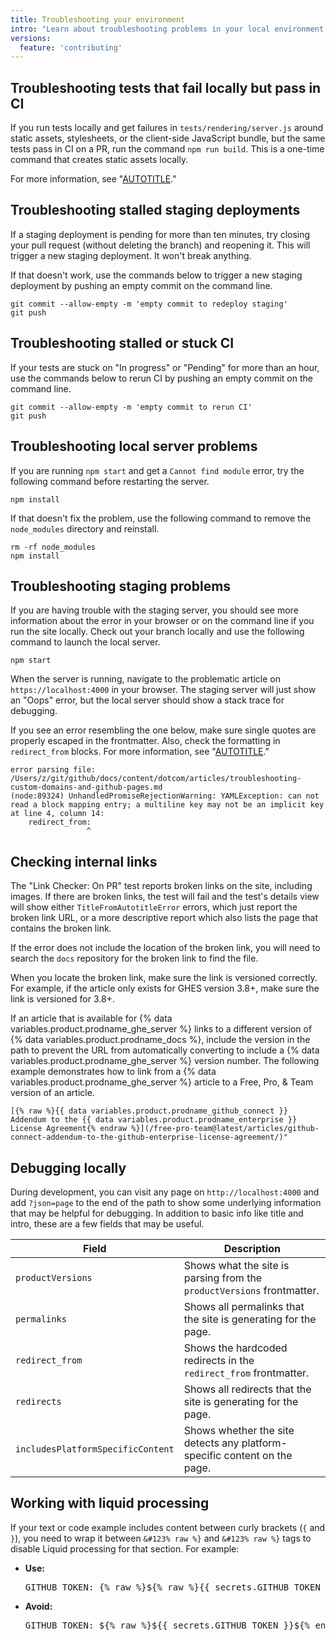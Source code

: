 ```yaml
---
title: Troubleshooting your environment
intro: "Learn about troubleshooting problems in your local environment and the {% data variables.product.prodname_docs %} staging platform."
versions:
  feature: 'contributing'
---
```


## Troubleshooting tests that fail locally but pass in CI

If you run tests locally and get failures in `tests/rendering/server.js` around static assets, stylesheets, or the client-side JavaScript bundle, but the same tests pass in CI on a PR, run the command `npm run build`. This is a one-time command that creates static assets locally.

For more information, see "[AUTOTITLE](/contributing/setting-up-your-environment-to-work-on-github-docs/creating-a-local-environment)."

## Troubleshooting stalled staging deployments

If a staging deployment is pending for more than ten minutes, try closing your pull request (without deleting the branch) and reopening it. This will trigger a new staging deployment. It won't break anything.

If that doesn't work, use the commands below to trigger a new staging deployment by pushing an empty commit on the command line.

```shell
git commit --allow-empty -m 'empty commit to redeploy staging'
git push
```

## Troubleshooting stalled or stuck CI

If your tests are stuck on "In progress" or "Pending" for more than an hour, use the commands below to rerun CI by pushing an empty commit on the command line.

```shell
git commit --allow-empty -m 'empty commit to rerun CI'
git push
```

## Troubleshooting local server problems

If you are running `npm start` and get a `Cannot find module` error, try the following command before restarting the server.

```shell
npm install
```

If that doesn't fix the problem, use the following command to remove the `node_modules` directory and reinstall.

```shell
rm -rf node_modules
npm install
```

## Troubleshooting staging problems

If you are having trouble with the staging server, you should see more information about the error in your browser or on the command line if you run the site locally. Check out your branch locally and use the following command to launch the local server.

```shell
npm start
```

When the server is running, navigate to the problematic article on `https://localhost:4000` in your browser. The staging server will just show an "Oops" error, but the local server should show a stack trace for debugging.

If you see an error resembling the one below, make sure single quotes are properly escaped in the frontmatter. Also, check the formatting in `redirect_from` blocks. For more information, see "[AUTOTITLE](/contributing/syntax-and-versioning-for-github-docs/using-yaml-frontmatter#escaping-single-quotes)."

```text
error parsing file: /Users/z/git/github/docs/content/dotcom/articles/troubleshooting-custom-domains-and-github-pages.md
(node:89324) UnhandledPromiseRejectionWarning: YAMLException: can not read a block mapping entry; a multiline key may not be an implicit key at line 4, column 14:
    redirect_from:
                 ^
```

## Checking internal links

The "Link Checker: On PR" test reports broken links on the site, including images. If there are broken links, the test will fail and the test's details view will show either `TitleFromAutotitleError` errors, which just report the broken link URL, or a more descriptive report which also lists the page that contains the broken link.

If the error does not include the location of the broken link, you will need to search the `docs` repository for the broken link to find the file.

When you locate the broken link, make sure the link is versioned correctly. For example, if the article only exists for GHES version 3.8+, make sure the link is versioned for 3.8+.

If an article that is available for {% data variables.product.prodname_ghe_server %} links to a different version of {% data variables.product.prodname_docs %}, include the version in the path to prevent the URL from automatically converting to include a {% data variables.product.prodname_ghe_server %} version number. The following example demonstrates how to link from a {% data variables.product.prodname_ghe_server %} article to a Free, Pro, & Team version of an article.

```text
[{% raw %}{{ data variables.product.prodname_github_connect }} Addendum to the {{ data variables.product.prodname_enterprise }} License Agreement{% endraw %}](/free-pro-team@latest/articles/github-connect-addendum-to-the-github-enterprise-license-agreement/)"
```

## Debugging locally

During development, you can visit any page on `http://localhost:4000` and add `?json=page` to the end of the path to show some underlying information that may be helpful for debugging. In addition to basic info like title and intro, these are a few fields that may be useful.

| Field | Description |
| ----- | ----------- |
|`productVersions` | Shows what the site is parsing from the `productVersions` frontmatter.
| `permalinks` | Shows all permalinks that the site is generating for the page.
| `redirect_from` | Shows the hardcoded redirects in the `redirect_from` frontmatter.
| `redirects` | Shows all redirects that the site is generating for the page.
| `includesPlatformSpecificContent` | Shows whether the site detects any platform-specific content on the page.

## Working with liquid processing

If your text or code example includes content between curly brackets (`{` and `}`), you need to wrap it between <code>&#123% raw %&#125;</code> and <code>&#123% raw %&#125;</code> tags to disable Liquid processing for that section. For example:

* **Use:**

  <pre>
  GITHUB_TOKEN: &#123% raw %&#125;${% raw %}{{ secrets.GITHUB_TOKEN }}{% endraw %}&#123% endraw %&#125;
  </pre>

* **Avoid:**

  <pre>
  GITHUB_TOKEN: ${% raw %}${{ secrets.GITHUB_TOKEN }}${% endraw %}
  </pre>
